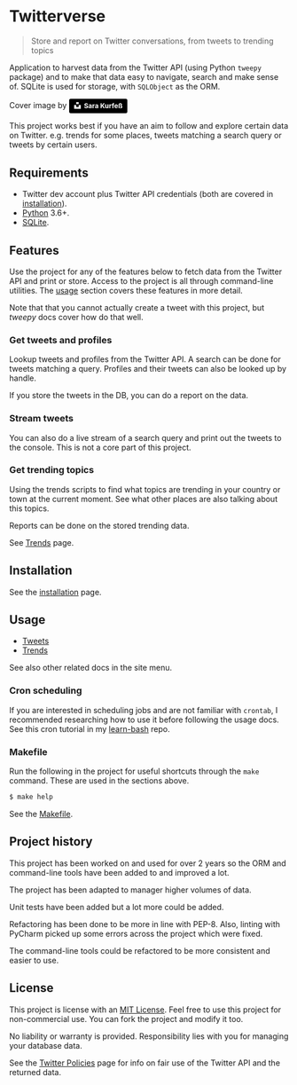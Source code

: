 # Twitterverse
> Store and report on Twitter conversations, from tweets to trending topics

Application to harvest data from the Twitter API (using Python `tweepy` package) and to make that data easy to navigate, search and make sense of. SQLite is used for storage, with `SQLObject` as the ORM.

Cover image by <a style="background-color:black;color:white;text-decoration:none;padding:4px 6px;font-family:-apple-system, BlinkMacSystemFont, &quot;San Francisco&quot;, &quot;Helvetica Neue&quot;, Helvetica, Ubuntu, Roboto, Noto, &quot;Segoe UI&quot;, Arial, sans-serif;font-size:12px;font-weight:bold;line-height:1.2;display:inline-block;border-radius:3px" href="https://unsplash.com/@stereophototyp?utm_medium=referral&amp;utm_campaign=photographer-credit&amp;utm_content=creditBadge" target="_blank" rel="noopener noreferrer" title="Download free do whatever you want high-resolution photos from Sara Kurfeß"><span style="display:inline-block;padding:2px 3px"><svg xmlns="http://www.w3.org/2000/svg" style="height:12px;width:auto;position:relative;vertical-align:middle;top:-2px;fill:white" viewBox="0 0 32 32"><title>unsplash-logo</title><path d="M10 9V0h12v9H10zm12 5h10v18H0V14h10v9h12v-9z"></path></svg></span><span style="display:inline-block;padding:2px 3px">Sara Kurfeß</span></a>

This project works best if you have an aim to follow and explore certain data on Twitter. e.g. trends for some places, tweets matching a search query or tweets by certain users.


## Requirements

- Twitter dev account plus Twitter API credentials (both are covered in [installation](installation.md)).
- [Python](https://www.python.org/downloads/) 3.6+.
- [SQLite](https://www.sqlite.org/index.html).


## Features

Use the project for any of the features below to fetch data from the Twitter API and print or store. Access to the project is all through command-line utilities. The [usage](usage.md) section covers these features in more detail.

Note that that you cannot actually create a tweet with this project, but _tweepy_ docs cover how do that well.

### Get tweets and profiles

Lookup tweets and profiles from the Twitter API. A search can be done for tweets matching a query. Profiles and their tweets can also be looked up by handle.

If you store the tweets in the DB, you can do a report on the data.

### Stream tweets

You can also do a live stream of a search query and print out the tweets to the console. This is not a core part of this project.

### Get trending topics

Using the trends scripts to find what topics are trending in your country or town at the current moment. See what other places are also talking about this topics.

Reports can be done on the stored trending data.

See [Trends](trends/) page.


## Installation

See the [installation](installation.md) page.

## Usage

- [Tweets](tweets/)
- [Trends](trends/)

See also other related docs in the site menu.

### Cron scheduling

If you are interested in scheduling jobs and are not familiar with `crontab`, I recommended researching how to use it before following the usage docs. See this cron tutorial in my [learn-bash](https://github.com/MichaelCurrin/learn-bash/tree/master/learn-bash) repo.

### Makefile

Run the following in the project for useful shortcuts through the `make` command. These are used in the sections above.

```bash
$ make help
```

See the [Makefile](https://github.com/MichaelCurrin/twitterverse/blob/master/Makefile).

## Project history

This project has been worked on and used for over 2 years so the ORM and command-line tools have been added to and improved a lot.

The project has been adapted to manager higher volumes of data.

Unit tests have been added but a lot more could be added.

Refactoring has been done to be more in line with PEP-8. Also, linting with PyCharm picked up some errors across the project which were fixed.

The command-line tools could be refactored to be more consistent and easier to use.


## License

This project is license with an [MIT License](https://github.com/MichaelCurrin/twitterverse/blob/master/LICENSE). Feel free to use this project for non-commercial use. You can fork the project and modify it too.

No liability or warranty is provided. Responsibility lies with you for managing your database data.

See the [Twitter Policies](twitter_api_docs/policies.md) page for info on fair use of the Twitter API and the returned data.

